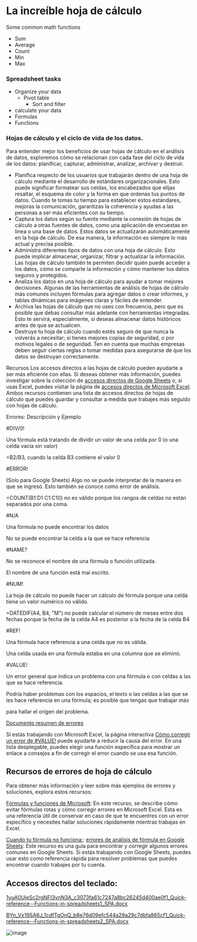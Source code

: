# La increíble hoja de cálculo

Some common math functions
- Sum
- Average
- Count
- Min
- Max

### Spreadsheet tasks
- Organize your data
  - Pivot table
    - Sort and filter
- calculate your data
-   Formulas
-   Functions

### Hojas de cálculo y el ciclo de vida de los datos.

Para entender mejor los beneficios de usar hojas de cálculo en el análisis de datos, exploremos cómo se relacionan con cada fase del ciclo de vida de los datos: planificar, capturar, administrar, analizar, archivar y destruir.

- Planifica respecto de los usuarios que trabajarán dentro de una hoja de cálculo mediante el desarrollo de estándares organizacionales. Esto puede significar formatear sus celdas, los encabezados que elijas resaltar, el esquema de color y la forma en que ordenas tus puntos de datos. Cuando te tomas tu tiempo para establecer estos estándares, mejoras la comunicación, garantizas la coherencia y ayudas a las personas a ser más eficientes con su tiempo.
- Captura los datos según su fuente mediante la conexión de hojas de cálculo a otras fuentes de datos, como una aplicación de encuestas en línea o una base de datos. Estos datos se actualizarán automáticamente en la hoja de cálculo. De esa manera, la información es siempre lo más actual y precisa posible.
- Administra diferentes tipos de datos con una hoja de cálculo. Esto puede implicar almacenar, organizar, filtrar y actualizar la información. Las hojas de cálculo también te permiten decidir quién puede acceder a los datos, cómo se comparte la información y cómo mantener tus datos seguros y protegidos. 
- Analiza los datos en una hoja de cálculo para ayudar a tomar mejores decisiones. Algunas de las herramientas de análisis de hojas de cálculo más comunes incluyen fórmulas para agregar datos o crear informes, y tablas dinámicas para imágenes claras y fáciles de entender. 
- Archiva las hojas de cálculo que no uses con frecuencia, pero que es posible que debas consultar más adelante con herramientas integradas. Esto te servirá, especialmente, si deseas almacenar datos históricos antes de que se actualicen. 
- Destruye tu hoja de cálculo cuando estés seguro de que nunca la volverás a necesitar; si tienes mejores copias de seguridad, o por motivos legales o de seguridad. Ten en cuenta que muchas empresas deben seguir ciertas reglas o tomar medidas para asegurarse de que los datos se destruyan correctamente.


Recursos
Los accesos directos a las hojas de cálculo pueden ayudarte a ser más eficiente con ellas. Si deseas obtener más información, puedes investigar sobre la colección de [accesos directos de Google Sheets](https://support.google.com/docs/answer/181110) o, si usas Excel, puedes visitar la página de [accesos directos de Microsoft Excel](https://support.microsoft.com/en-us/office/keyboard-shortcuts-in-excel-1798d9d5-842a-42b8-9c99-9b7213f0040f). Ambos recursos contienen una lista de accesos directos de hojas de cálculo que puedes guardar y consultar a medida que trabajes más seguido con hojas de cálculo.



Errores: Descripción y Ejemplo

#DIV/0!

Una fórmula está tratando de dividir un valor de una celda por 0 (o una celda vacía sin valor)

=B2/B3, cuando la celda B3 contiene el valor 0

#ERROR!

(Solo para Google Sheets) Algo no se puede interpretar de la manera en que se ingresó. Esto también se conoce como error de análisis.

=COUNT(B1:D1 C1:C10) no es válido porque los rangos de celdas no están separados por una coma.

#N/A

Una fórmula no puede encontrar los datos

No se puede encontrar la celda a la que se hace referencia

#NAME?

No se reconoce el nombre de una fórmula o función utilizada.

El nombre de una función está mal escrito.

#NUM!

La hoja de cálculo no puede hacer un cálculo de fórmula porque una celda tiene un valor numérico no válido.

=DATEDIF(A4, B4, "M") no puede calcular el número de meses entre dos fechas porque la fecha de la celda A4 es posterior a la fecha de la celda B4

#REF!

Una fórmula hace referencia a una celda que no es válida.

Una celda usada en una fórmula estaba en una columna que se eliminó.

#VALUE!

Un error general que indica un problema con una fórmula o con celdas a las que se hace referencia.

Podría haber problemas con los espacios, el texto o las celdas a las que se les hace referencia en una fórmula; es posible que tengas que trabajar más

 para hallar el origen del problema. 

[Documento resumen de errores](https://github.com/sirjn/Google-Data-Analysis/files/12891999/872yQ-X9Q069skPl_TNOGA_ea3700e555c945d88b9cf6d31d2653f1_More-about-spreadsheet-errors-and-fixes_SPA.1.docx)

Si estás trabajando con Microsoft Excel, la página interactiva [Cómo corregir un error de #VALUE!](https://support.microsoft.com/en-us/office/how-to-correct-a-value-error-15e1b616-fbf2-4147-9c0b-0a11a20e409e) puede ayudarte a reducir la causa del error. En una lista desplegable, puedes elegir una función específica para mostrar un enlace a consejos a fin de corregir el error cuando se usa esa función.


## Recursos de errores de hoja de cálculo
Para obtener más información y leer sobre más ejemplos de errores y soluciones, explora estos recursos:

[Fórmulas y funciones de Microsoft](https://support.microsoft.com/en-us/office/formulas-and-functions-294d9486-b332-48ed-b489-abe7d0f9eda9?ui=en-US&rs=en-US&ad=US#id0eaabaaa=errors): En este recurso, se describe cómo evitar fórmulas rotas y cómo corregir errores en Microsoft Excel. Esta es una referencia útil de conservar en caso de que te encuentres con un error específico y necesites hallar soluciones rápidamente mientras trabajas en Excel. 

[Cuando tu fórmula no funciona:](https://www.benlcollins.com/spreadsheets/formula-parse-error/): [errores de análisis de fórmula en Google Sheets](https://www.benlcollins.com/spreadsheets/formula-parse-error/): Este recurso es una guía para encontrar y corregir algunos errores comunes en Google Sheets. Si estás trabajando con Google Sheets, puedes usar esto como referencia rápida para resolver problemas que puedes encontrar cuando trabajes por tu cuenta.

## Accesos directos del teclado:
[1yuA0UjeSc2rgNFI3vnN3A_c3073fa61c7247a8bc26245d400ae0f1_Quick-reference--Functions-in-spreadsheets1_SPA.docx](https://github.com/sirjn/Google-Data-Analysis/files/12892502/1yuA0UjeSc2rgNFI3vnN3A_c3073fa61c7247a8bc26245d400ae0f1_Quick-reference--Functions-in-spreadsheets1_SPA.docx)


[BYn_Vx19SA6J_1cdfTgOnQ_b8e76d09efc544a29a29c7dbfa865cf1_Quick-reference--Functions-in-spreadsheets2_SPA.docx](https://github.com/sirjn/Google-Data-Analysis/files/12892500/BYn_Vx19SA6J_1cdfTgOnQ_b8e76d09efc544a29a29c7dbfa865cf1_Quick-reference--Functions-in-spreadsheets2_SPA.docx)


![image](https://github.com/sirjn/Google-Data-Analysis/assets/72023291/ff4a1f36-e6e5-4ecd-ae78-56c10f4616ab)

